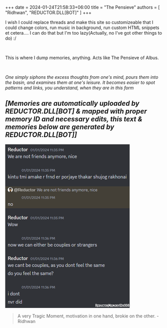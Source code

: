 +++ 
date = 2024-01-24T21:58:33+06:00
title = "The Pensieve"
authors = [ "Ridhwan", "REDUCTOR.DLL[BOT]" ]
+++

I wish I could replace threads and make this site so customizeable that I could change colors, run music in background, run custom HTML snippets et cetera.... I can do that but I'm too lazy(Actually, no I've got other things to do) :/

<br>

This is where I dump memories, anything. Acts like The Pensieve of Albus. 

<br>

*One simply siphons the excess thoughts from one's mind, pours them into the basin, and examines them at one's leisure. It becomes easier to spot patterns and links, you understand, when they are in this form*

## ***[Memories are automatically uploaded by REDUCTOR.DLL[BOT] & mapped with proper memory ID and necessary edits, this text & memories below are generated by REDUCTOR.DLL[BOT]]***

![Mem1](/images/mem/Mem1.png)

>A very Tragic Moment, motivation in one hand, brokie on the other. - Ridhwan
